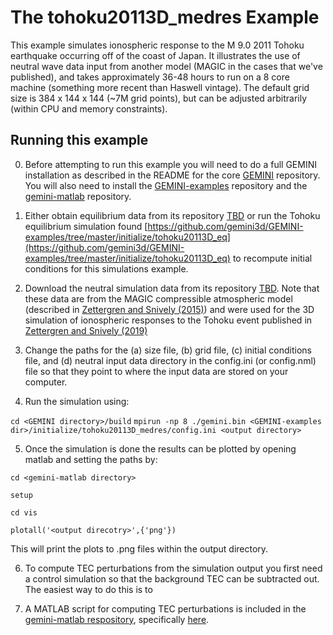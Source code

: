 # The tohoku20113D\_medres Example

This example simulates ionospheric response to the M 9.0 2011 Tohoku earthquake occurring off of the coast of Japan.  It illustrates the use of neutral wave data input from another model (MAGIC in the cases that we've published), and takes approximately 36-48 hours to run on a 8 core machine (something more recent than Haswell vintage).  The default grid size is 384 x 144 x 144 (~7M grid points), but can be adjusted arbitrarily (within CPU and memory constraints).  

## Running this example

0)  Before attempting to run this example you will need to do a full GEMINI installation as described in the README for the core [GEMINI](https://github.com/gemini3d/GEMINI) repository.  You will also need to install the [GEMINI-examples](https://github.com/gemini3d/GEMINI-examples) repository and the [gemini-matlab](https://github.com/gemini3d/gemini-matlab) repository.  

1)  Either obtain equilibrium data from its repository [TBD]() or run the Tohoku equilibrium simulation found [https://github.com/gemini3d/GEMINI-examples/tree/master/initialize/tohoku20113D_eq](https://github.com/gemini3d/GEMINI-examples/tree/master/initialize/tohoku20113D_eq) to recompute initial conditions for this simulations example.  

2)  Download the neutral simulation data from its repository [TBD]().  Note that these data are from the MAGIC compressible atmospheric model (described in [Zettergren and Snively (2015)](https://agupubs.onlinelibrary.wiley.com/doi/full/10.1002/2015JA021116)) and were used for the 3D simulation of ionospheric responses to the Tohoku event published in [Zettergren and Snively (2019)](https://agupubs.onlinelibrary.wiley.com/doi/full/10.1029/2018GL081569?casa_token=g2l3MOiyg4YAAAAA%3AUygvgBFrbj0ffiFzZuEhogWuAODDE3HH3RohpCDy5BvflfBqK_58jjy1kTe8EsAup9OxZBYNr34OpM5t)

3)  Change the paths for the (a) size file, (b) grid file, (c) initial conditions file, and (d) neutral input data directory in the config.ini (or config.nml) file so that they point to where the input data are stored on your computer.  

4)  Run the simulation using:

``` cd <GEMINI directory>/build ```
``` mpirun -np 8 ./gemini.bin <GEMINI-examples dir>/initialize/tohoku20113D_medres/config.ini <output directory> ```

5)  Once the simulation is done the results can be plotted by opening matlab and setting the paths by:

``` cd <gemini-matlab directory> ```

``` setup ```

``` cd vis ```

``` plotall('<output direcotry>',{'png'}) ```

This will print the plots to .png files within the output directory.  

6)  To compute TEC perturbations from the simulation output you first need a control simulation so that the background TEC can be subtracted out.  The easiest way to do this is to

7)  A MATLAB script for computing TEC perturbations is included in the [gemini-matlab respository](https://github.com/gemini3d/gemini-matlab), specifically [here](https://github.com/gemini3d/gemini-matlab/blob/master/matlab/vis/TECcalc.m).


